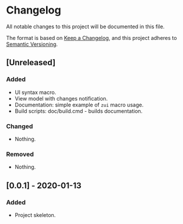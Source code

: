 # Changelog
All notable changes to this project will be documented in this file.

The format is based on [Keep a Changelog](https://keepachangelog.com/en/1.0.0/),
and this project adheres to [Semantic Versioning](https://semver.org/spec/v2.0.0.html).


## [Unreleased]

### Added
- UI syntax macro.
- View model with changes notification.
- Documentation: simple example of `zui` macro usage.
- Build scripts: doc/build.cmd - builds documentation.

### Changed
- Nothing.

### Removed
- Nothing.


## [0.0.1] - 2020-01-13

### Added
- Project skeleton.
